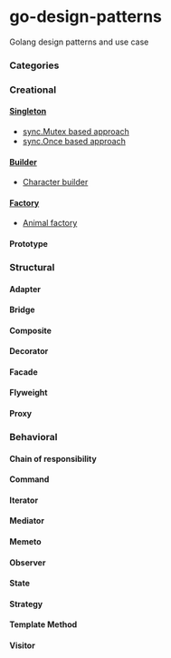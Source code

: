 # go-design-patterns

Golang design patterns and use case

### Categories

### Creational

#### [Singleton](creational/singleton)

- [sync.Mutex based approach](creational/singleton/mutexbased.go)
- [sync.Once based approach](creational/singleton/oncebased.go)

#### [Builder](creational/builder)

- [Character builder](creational/builder/builder.go)

#### [Factory](creational/factory)

- [Animal factory](creational/factory/factory.go)

#### Prototype

### Structural

#### Adapter

#### Bridge

#### Composite

#### Decorator

#### Facade

#### Flyweight

#### Proxy

### Behavioral

#### Chain of responsibility

#### Command

#### Iterator

#### Mediator

#### Memeto

#### Observer

#### State

#### Strategy

#### Template Method

#### Visitor
